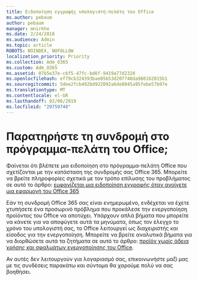 ```yaml
---
title: Ειδοποίηση εγγραφής υπολογιστή-πελάτη του Office
ms.author: pebaum
author: pebaum
manager: mnirkhe
ms.date: 2/24/2018
ms.audience: Admin
ms.topic: article
ROBOTS: NOINDEX, NOFOLLOW
localization_priority: Priority
ms.collection: Adm_O365
ms.custom: Adm_O365
ms.assetid: 07b5e37e-c6f5-47fc-bd6f-9419a77d2320
ms.openlocfilehash: ef79cb324393bae05b53d207748da960162015b1
ms.sourcegitcommit: 5dee2fcb492bd922092a6de8045a95febe57b97e
ms.translationtype: MT
ms.contentlocale: el-GR
ms.lasthandoff: 02/06/2019
ms.locfileid: "29759748"
---
```

# <a name="subscription-notice-in-your-office-client"></a>Παρατηρήστε τη συνδρομή στο πρόγραμμα-πελάτη του Office;

Φαίνεται ότι βλέπετε μια ειδοποίηση στο πρόγραμμα-πελάτη Office που σχετίζονται με την κατάσταση της συνδρομής σας Office 365. Μπορείτε να βρείτε πληροφορίες σχετικά με τον τρόπο επίλυσης του προβλήματος σε αυτό το άρθρο: [εμφανίζεται μια ειδοποίηση εγγραφής όταν ανοίγετε μια εφαρμογή του Office 365](https://support.office.com/article/A-subscription-notice-appears-when-I-open-an-Office-365-application-4cabe32c-f594-4c0e-9191-3d3ade10cceb.aspx)
  
Εάν τη συνδρομή Office 365 σας είναι ενημερωμένο, ενδέχεται να έχετε χτυπήσετε ένα προσωρινό πρόβλημα που προκάλεσε την ενεργοποίηση προϊόντος του Office να αποτύχει. Υπάρχουν απλά βήματα που μπορείτε να κάνετε για να αποφύγετε αυτά τα μηνύματα, όπως τον έλεγχο το χρόνο του υπολογιστή σας, το Office λειτουργεί ως διαχειριστής και είσοδος για την ενεργοποίηση. Μπορείτε να βρείτε αναλυτικά βήματα για να διορθώσετε αυτά τα ζητήματα σε αυτό το άρθρο: [προϊόν χωρίς άδεια χρήσης και σφαλμάτων ενεργοποίησης του Office](https://support.office.com/article/Unlicensed-Product-and-activation-errors-in-Office-0d23d3c0-c19c-4b2f-9845-5344fedc4380.aspx). 
  
Αν αυτές δεν λειτουργούν για λογαριασμό σας, επικοινωνήστε μαζί μας με τις συνδέσεις παρακάτω και σύντομα θα χαρούμε πολύ να σας βοηθήσει.
  

